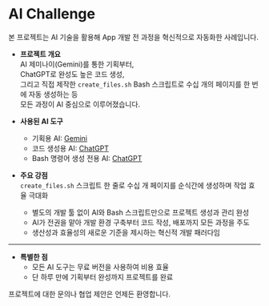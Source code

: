 # AI Challenge

본 프로젝트는 AI 기술을 활용해 App 개발 전 과정을 혁신적으로 자동화한 사례입니다.

- **프로젝트 개요**  
  AI 제미나이(Gemini)를 통한 기획부터,  
  ChatGPT로 완성도 높은 코드 생성,  
  그리고 직접 제작한 `create_files.sh` Bash 스크립트로 수십 개의 페이지를 한 번에 자동 생성하는 등  
  모든 과정이 AI 중심으로 이루어졌습니다.

- **사용된 AI 도구**  
  - 기획용 AI: [Gemini](https://g.co/gemini/share/6fd185e06352)  
  - 코드 생성용 AI: [ChatGPT](https://chatgpt.com/share/689b1377-f50c-800d-a285-525d902ecf22)  
  - Bash 명령어 생성 전용 AI: [ChatGPT](https://chatgpt.com/share/689b1387-d4dc-800d-98b2-0eb6ca3c765c)

- **주요 강점**  
    `create_files.sh` 스크립트 한 줄로 수십 개 페이지를 순식간에 생성하며 작업 효율 극대화  
  - 별도의 개발 툴 없이 AI와 Bash 스크립트만으로 프로젝트 생성과 관리 완성  
  - AI가 전권을 맡아 개발 환경 구축부터 코드 작성, 배포까지 모든 과정을 주도  
  - 생산성과 효율성의 새로운 기준을 제시하는 혁신적 개발 패러다임
---
- **특별한 점**  
  - 모든 AI 도구는 무료 버전을 사용하여 비용 효율  
  - 단 하루 만에 기획부터 완성까지 프로젝트를 완료

프로젝트에 대한 문의나 협업 제안은 언제든 환영합니다.
